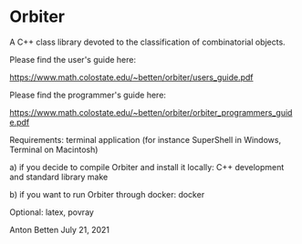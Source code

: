 Orbiter
=======

A C++ class library devoted to the classification of combinatorial objects.


Please find the user's guide here:


https://www.math.colostate.edu/~betten/orbiter/users_guide.pdf


Please find the programmer's guide here:


https://www.math.colostate.edu/~betten/orbiter/orbiter_programmers_guide.pdf



Requirements:
terminal application (for instance SuperShell in Windows, Terminal on Macintosh)


a) if you decide to compile Orbiter and install it locally:
C++ development and standard library
make


b) if you want to run Orbiter through docker:
docker


Optional:
latex, povray



Anton Betten
July 21, 2021




